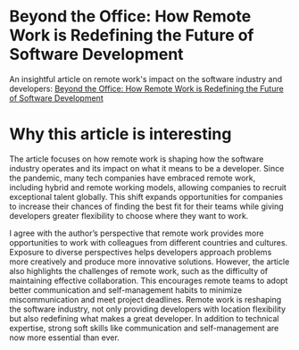 # Beyond the Office: How Remote Work is Redefining the Future of Software Development

An insightful article on remote work's impact on the software industry and developers:
[Beyond the Office: How Remote Work is Redefining the Future of Software Development](https://medium.com/@denismwg/beyond-the-office-how-remote-work-is-redefining-the-future-of-software-development-46bd904ede54)

# Why this article is interesting

The article focuses on how remote work is shaping how the software industry operates and its impact on what it means to be a developer. Since the pandemic, many tech companies have embraced remote work, including hybrid and remote working models, allowing companies to recruit exceptional talent globally. This shift expands opportunities for companies to increase their chances of finding the best fit for their teams while giving developers greater flexibility to choose where they want to work.

I agree with the author’s perspective that remote work provides more opportunities to work with colleagues from different countries and cultures. Exposure to diverse perspectives helps developers approach problems more creatively and produce more innovative solutions. However, the article also highlights the challenges of remote work, such as the difficulty of maintaining effective collaboration. This encourages remote teams to adopt better communication and self-management habits to minimize miscommunication and meet project deadlines. Remote work is reshaping the software industry, not only providing developers with location flexibility but also redefining what makes a great developer. In addition to technical expertise, strong soft skills like communication and self-management are now more essential than ever.
